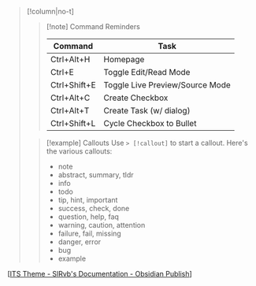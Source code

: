 > [!column|no-t]
>> [!note] Command Reminders
>>
>> | Command    | Task                    |
>> | ---------- | ----------------------- |
>> | Ctrl+Alt+H | Homepage                |
>> | Ctrl+E       | Toggle Edit/Read Mode           |
>> | Ctrl+Shift+E | Toggle Live Preview/Source Mode |
>> | Ctrl+Alt+C | Create Checkbox         |
>> | Ctrl+Alt+T | Create Task (w/ dialog) |
>> | Ctrl+Shift+L | Cycle Checkbox to Bullet        |
>
>> [!example] Callouts
>> Use `> [!callout]` to start a callout. Here's the various callouts:
>> - note
>> - abstract, summary, tldr
>> - info
>> - todo
>> - tip, hint, important
>> - success, check, done
>> - question, help, faq
>> - warning, caution, attention
>> - failure, fail, missing
>> - danger, error
>> - bug
>> - example


[[ITS Theme - SlRvb's Documentation - Obsidian Publish](https://publish.obsidian.md/slrvb-docs/ITS+Theme/ITS+Theme)]
